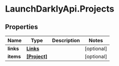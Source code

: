 # LaunchDarklyApi.Projects

## Properties
Name | Type | Description | Notes
------------ | ------------- | ------------- | -------------
**links** | [**Links**](Links.md) |  | [optional] 
**items** | [**[Project]**](Project.md) |  | [optional] 


